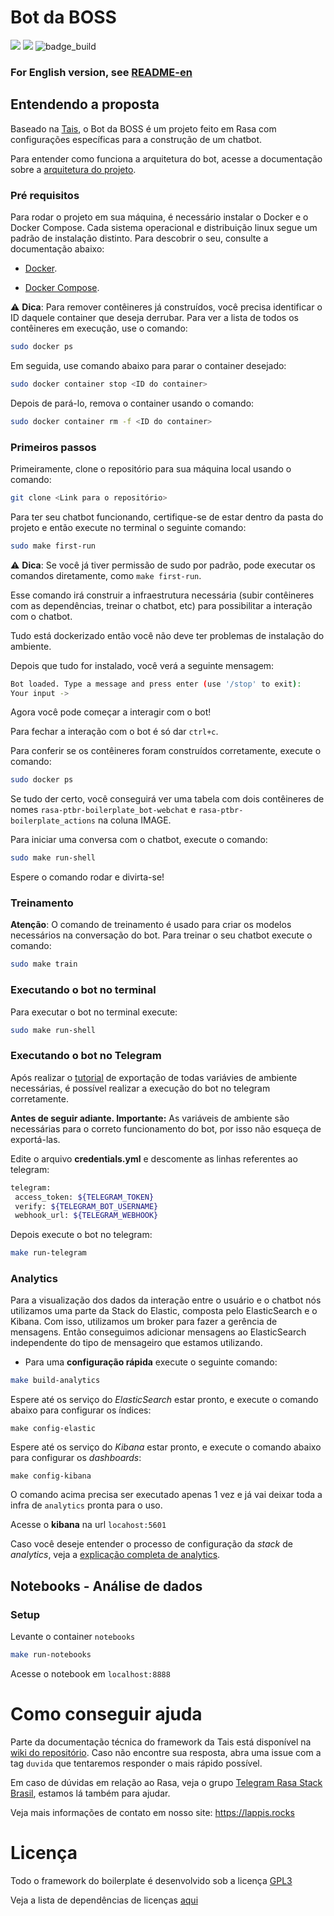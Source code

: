 # Bot da BOSS
<!-- badges -->
<a href="https://www.gnu.org/licenses/gpl-3.0.pt-br.html"><img src="https://img.shields.io/badge/licence-GPL3-green.svg"/></a>
<a href="https://codeclimate.com/github/lappis-unb/rasa-ptbr-boilerplate/maintainability"><img src="https://api.codeclimate.com/v1/badges/3fe22bf52000e147c6df/maintainability"/></a>
![badge_build](https://github.com/lappis-unb/rasa-ptbr-boilerplate/workflows/build_bot/badge.svg)

### For English version, see [README-en](docs/README-en.md)

## Entendendo a proposta

Baseado na [Tais](http://github.com/lappis-unb/tais), o Bot da BOSS é um projeto feito em Rasa com configurações específicas para a construção de um chatbot.

Para entender como funciona a arquitetura do bot, acesse a documentação sobre a [arquitetura do projeto](docs/arquitetura_bot.md).

### Pré requisitos

Para rodar o projeto em sua máquina, é necessário instalar o Docker e o Docker Compose. Cada sistema operacional e distribuição linux segue um padrão de instalação distinto. Para descobrir o seu, consulte a documentação abaixo:

- [Docker](https://docs.docker.com/get-docker/).

- [Docker Compose](https://docs.docker.com/compose/install/).

⚠️ **Dica**: Para remover contêineres já construídos, você precisa identificar o ID daquele container que deseja derrubar. Para ver a lista de todos os contêineres em execução, use o comando:

```sh
sudo docker ps
```

Em seguida, use comando abaixo para parar o container desejado:

```sh
sudo docker container stop <ID do container>
```

Depois de pará-lo, remova o container usando o comando:

```sh
sudo docker container rm -f <ID do container>
```

### Primeiros passos

Primeiramente, clone o repositório para sua máquina local usando o comando:

```sh
git clone <Link para o repositório>
```

Para ter seu chatbot funcionando, certifique-se de estar dentro da pasta do projeto e então execute no terminal o seguinte comando:

```sh
sudo make first-run
```

⚠️ **Dica**: Se você já tiver permissão de sudo por padrão, pode executar os comandos diretamente, como `make first-run`.


Esse comando irá construir a infraestrutura necessária (subir contêineres com as dependências, treinar o chatbot, etc) para possibilitar a interação com o chatbot.

Tudo está dockerizado então você não deve ter problemas de instalação do ambiente.

Depois que tudo for instalado, você verá a seguinte mensagem:

```sh
Bot loaded. Type a message and press enter (use '/stop' to exit):
Your input ->
```

Agora você pode começar a interagir com o bot!

Para fechar a interação com o bot é só dar `ctrl+c`.

Para conferir se os contêineres foram construídos corretamente, execute o comando:

```sh
sudo docker ps
```

Se tudo der certo, você conseguirá ver uma tabela com dois contêineres de nomes `rasa-ptbr-boilerplate_bot-webchat` e 
`rasa-ptbr-boilerplate_actions` na coluna IMAGE.

Para iniciar uma conversa com o chatbot, execute o comando:

```sh
sudo make run-shell
```

Espere o comando rodar e divirta-se!

### Treinamento

**Atenção**: O comando de treinamento é usado para criar os modelos necessários na conversação do bot. Para treinar o seu chatbot execute o comando:

```sh
sudo make train
```

### Executando o bot no terminal

Para executar o bot no terminal execute:

```sh
sudo make run-shell
```

### Executando o bot no Telegram

Após realizar o [tutorial](/docs/setup_telegram.md) de exportação de todas variávies de ambiente necessárias, é possível realizar a execução do bot no telegram corretamente.

**Antes de seguir adiante. Importante:** As variáveis de ambiente são necessárias para o correto funcionamento do bot, por isso não esqueça de exportá-las.

Edite o arquivo **credentials.yml** e descomente as linhas referentes ao telegram:

```sh
telegram:
 access_token: ${TELEGRAM_TOKEN}
 verify: ${TELEGRAM_BOT_USERNAME}
 webhook_url: ${TELEGRAM_WEBHOOK}
```

Depois execute o bot no telegram:

```sh
make run-telegram
```

### Analytics

Para a visualização dos dados da interação entre o usuário e o chatbot nós utilizamos uma parte da Stack do Elastic, composta pelo ElasticSearch e o Kibana. Com isso, utilizamos um broker para fazer a gerência de mensagens. Então conseguimos adicionar mensagens ao ElasticSearch independente do tipo de mensageiro que estamos utilizando.

* Para uma **configuração rápida** execute o seguinte comando:

```sh
make build-analytics
```

Espere até os serviço do *ElasticSearch* estar pronto, e execute o comando abaixo para configurar os índices:

```
make config-elastic
``` 

Espere até os serviço do *Kibana* estar pronto, e execute o comando abaixo para configurar os *dashboards*:

```
make config-kibana
``` 

O comando acima precisa ser executado apenas 1 vez e já vai deixar toda a infra de `analytics` pronta para o uso.

Acesse o **kibana** na url `locahost:5601`

Caso você deseje entender o processo de configuração da *stack* de *analytics*, veja a [explicação completa de analytics](docs/setup_analytics.md).

## Notebooks - Análise de dados

### Setup

Levante o container `notebooks`

```sh
make run-notebooks
```

Acesse o notebook em `localhost:8888`

# Como conseguir ajuda

Parte da documentação técnica do framework da Tais está disponível na
[wiki do repositório](https://github.com/lappis-unb/tais/wiki). Caso não encontre sua resposta, abra uma issue
com a tag `duvida` que tentaremos responder o mais rápido possível.

Em caso de dúvidas em relação ao Rasa, veja o grupo [Telegram Rasa Stack Brasil](https://t.me/RasaBrasil),
estamos lá também para ajudar.

Veja mais informações de contato em nosso site: https://lappis.rocks

# Licença

Todo o framework do boilerplate é desenvolvido sob a licença
[GPL3](https://github.com/lappis-unb/rasa-ptbr-boilerplate/blob/master/LICENSE)

Veja a lista de dependências de licenças [aqui](https://libraries.io/github/lappis-unb/rasa-ptbr-boilerplate)
